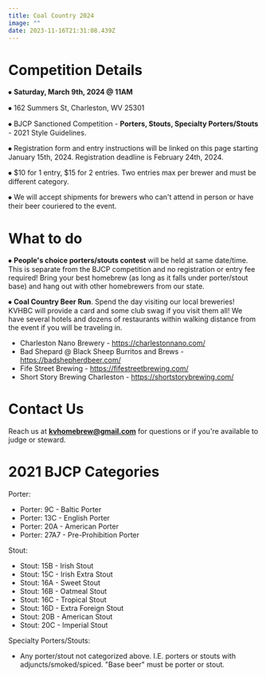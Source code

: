 ```yaml
---
title: Coal Country 2024
image: ""
date: 2023-11-16T21:31:08.439Z
---
```

# Competition Details



⦁	**Saturday, March 9th, 2024 @ 11AM**

⦁	162 Summers St, Charleston, WV 25301

⦁	BJCP Sanctioned Competition - **Porters, Stouts, Specialty Porters/Stouts** - 2021 Style Guidelines.

⦁	Registration form and entry instructions will be linked on this page starting January 15th, 2024. Registration deadline is February 24th, 2024. 

⦁	$10 for 1 entry, $15 for 2 entries. Two entries max per brewer and must be different category.

⦁	We will accept shipments for brewers who can't attend in person or have their beer couriered to the event.



# What to do



⦁	**People's choice porters/stouts contest** will be held at same date/time. This is separate from the BJCP competition and no registration or entry fee required! Bring your best homebrew (as long as it falls under porter/stout base) and hang out with other homebrewers from our state.

⦁	**Coal Country Beer Run**. Spend the day visiting our local breweries! KVHBC will provide a card and some club swag if you visit them all! We have several hotels and dozens of restaurants within walking distance from the event if you will be traveling in.

* Charleston Nano Brewery - <https://charlestonnano.com/>
* Bad Shepard @ Black Sheep Burritos and Brews - <https://badshepherdbeer.com/>
* F﻿ife Street Brewing - <https://fifestreetbrewing.com/>
* Short Story Brewing Charleston - <https://shortstorybrewing.com/>



# Contact Us



Reach us at **kvhomebrew@gmail.com** for questions or if you're available to judge or steward.



# **2﻿021 BJCP Categories**

Porter:

* Porter: 9C - Baltic Porter
* Porter: 13C - English Porter
* Porter: 20A - American Porter
* Porter: 27A7 - Pre-Prohibition Porter

Stout:

* Stout: 15B - Irish Stout
* Stout: 15C - Irish Extra Stout
* Stout: 16A - Sweet Stout
* Stout: 16B - Oatmeal Stout
* Stout: 16C - Tropical Stout
* Stout: 16D - Extra Foreign Stout
* Stout: 20B - American Stout
* Stout: 20C - Imperial Stout

Specialty Porters/Stouts:

* Any porter/stout not categorized above. I.E. porters or stouts with adjuncts/smoked/spiced. "Base beer" must be porter or stout.